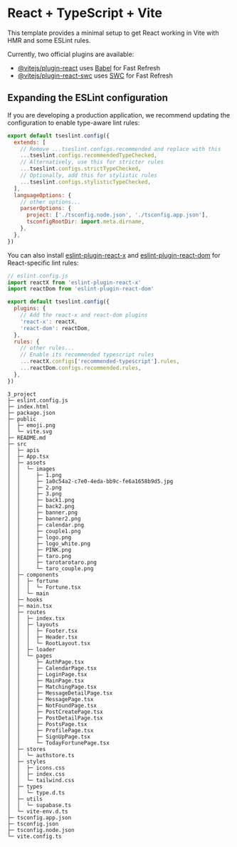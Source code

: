 # React + TypeScript + Vite

This template provides a minimal setup to get React working in Vite with HMR and some ESLint rules.

Currently, two official plugins are available:

- [@vitejs/plugin-react](https://github.com/vitejs/vite-plugin-react/blob/main/packages/plugin-react) uses [Babel](https://babeljs.io/) for Fast Refresh
- [@vitejs/plugin-react-swc](https://github.com/vitejs/vite-plugin-react/blob/main/packages/plugin-react-swc) uses [SWC](https://swc.rs/) for Fast Refresh

## Expanding the ESLint configuration

If you are developing a production application, we recommend updating the configuration to enable type-aware lint rules:

```js
export default tseslint.config({
  extends: [
    // Remove ...tseslint.configs.recommended and replace with this
    ...tseslint.configs.recommendedTypeChecked,
    // Alternatively, use this for stricter rules
    ...tseslint.configs.strictTypeChecked,
    // Optionally, add this for stylistic rules
    ...tseslint.configs.stylisticTypeChecked,
  ],
  languageOptions: {
    // other options...
    parserOptions: {
      project: ['./tsconfig.node.json', './tsconfig.app.json'],
      tsconfigRootDir: import.meta.dirname,
    },
  },
})
```

You can also install [eslint-plugin-react-x](https://github.com/Rel1cx/eslint-react/tree/main/packages/plugins/eslint-plugin-react-x) and [eslint-plugin-react-dom](https://github.com/Rel1cx/eslint-react/tree/main/packages/plugins/eslint-plugin-react-dom) for React-specific lint rules:

```js
// eslint.config.js
import reactX from 'eslint-plugin-react-x'
import reactDom from 'eslint-plugin-react-dom'

export default tseslint.config({
  plugins: {
    // Add the react-x and react-dom plugins
    'react-x': reactX,
    'react-dom': reactDom,
  },
  rules: {
    // other rules...
    // Enable its recommended typescript rules
    ...reactX.configs['recommended-typescript'].rules,
    ...reactDom.configs.recommended.rules,
  },
})
```

```
3_project
├─ eslint.config.js
├─ index.html
├─ package.json
├─ public
│  ├─ emoji.png
│  └─ vite.svg
├─ README.md
├─ src
│  ├─ apis
│  ├─ App.tsx
│  ├─ assets
│  │  └─ images
│  │     ├─ 1.png
│  │     ├─ 1a0c54a2-c7e0-4eda-bb9c-fe6a1658b9d5.jpg
│  │     ├─ 2.png
│  │     ├─ 3.png
│  │     ├─ back1.png
│  │     ├─ back2.png
│  │     ├─ banner.png
│  │     ├─ banner2.png
│  │     ├─ calendar.png
│  │     ├─ couple1.png
│  │     ├─ logo.png
│  │     ├─ logo_white.png
│  │     ├─ PINK.png
│  │     ├─ taro.png
│  │     ├─ tarotarotaro.png
│  │     └─ taro_couple.png
│  ├─ components
│  │  ├─ fortune
│  │  │  └─ Fortune.tsx
│  │  └─ main
│  ├─ hooks
│  ├─ main.tsx
│  ├─ routes
│  │  ├─ index.tsx
│  │  ├─ layouts
│  │  │  ├─ Footer.tsx
│  │  │  ├─ Header.tsx
│  │  │  └─ RootLayout.tsx
│  │  ├─ loader
│  │  └─ pages
│  │     ├─ AuthPage.tsx
│  │     ├─ CalendarPage.tsx
│  │     ├─ LoginPage.tsx
│  │     ├─ MainPage.tsx
│  │     ├─ MatchingPage.tsx
│  │     ├─ MessageDetailPage.tsx
│  │     ├─ MessagePage.tsx
│  │     ├─ NotFoundPage.tsx
│  │     ├─ PostCreatePage.tsx
│  │     ├─ PostDetailPage.tsx
│  │     ├─ PostsPage.tsx
│  │     ├─ ProfilePage.tsx
│  │     ├─ SignUpPage.tsx
│  │     └─ TodayFortunePage.tsx
│  ├─ stores
│  │  └─ authstore.ts
│  ├─ styles
│  │  ├─ icons.css
│  │  ├─ index.css
│  │  └─ tailwind.css
│  ├─ types
│  │  └─ type.d.ts
│  ├─ utils
│  │  └─ supabase.ts
│  └─ vite-env.d.ts
├─ tsconfig.app.json
├─ tsconfig.json
├─ tsconfig.node.json
└─ vite.config.ts

```